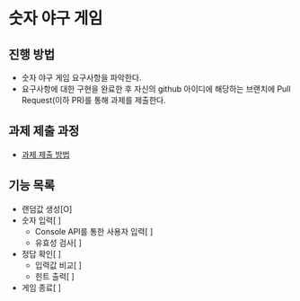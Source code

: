 # 숫자 야구 게임
## 진행 방법
* 숫자 야구 게임 요구사항을 파악한다.
* 요구사항에 대한 구현을 완료한 후 자신의 github 아이디에 해당하는 브랜치에 Pull Request(이하 PR)를 통해 과제를 제출한다.

## 과제 제출 과정
* [과제 제출 방법](https://github.com/next-step/nextstep-docs/tree/master/precourse)

## 기능 목록
* 랜덤값 생성[O]
* 숫자 입력[ ]
	* Console API를 통한 사용자 입력[ ]
	* 유효성 검사[ ]
* 정답 확인[ ]
	* 입력값 비교[ ]
	* 힌트 출력[ ]
* 게임 종료[ ]